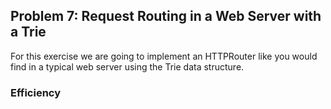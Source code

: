 ## Problem 7: Request Routing in a Web Server with a Trie
For this exercise we are going to implement an HTTPRouter like you would find in a typical web server using the Trie data structure.

### Efficiency
